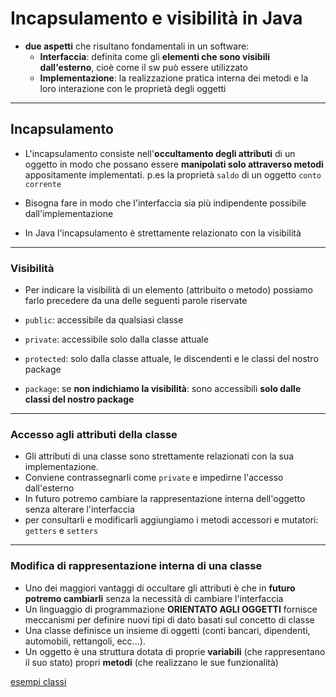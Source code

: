 # Incapsulamento e visibilità in Java

* **due aspetti** che risultano fondamentali in un software:
  * **Interfaccia**: definita come gli **elementi che sono visibili dall'esterno**, cioè come il sw può essere utilizzato
  * **Implementazione**: la realizzazione pratica interna dei metodi e la loro interazione con le proprietà degli oggetti

---

## Incapsulamento

* L'incapsulamento consiste nell'**occultamento degli attributi** di un oggetto in modo che possano essere **manipolati solo attraverso metodi** appositamente implementati. p.es la proprietà `saldo` di un oggetto `conto corrente`

* Bisogna fare in modo che l'interfaccia sia più indipendente possibile dall'implementazione

* In Java l'incapsulamento è strettamente relazionato con la visibilità

---

### Visibilità

* Per indicare la visibilità di un elemento (attribuito o metodo) possiamo farlo precedere da una delle seguenti parole riservate

* `public`: accessibile da qualsiasi classe
* `private`: accessibile solo dalla classe attuale
* `protected`: solo dalla classe attuale, le discendenti e le classi del nostro package
* `package`: se **non indichiamo la visibilità**: sono accessibili **solo dalle classi del nostro package**

---


### Accesso agli attributi della classe

* Gli attributi di una classe sono strettamente relazionati con la sua implementazione. 
* Conviene contrassegnarli come `private` e impedirne l'accesso dall'esterno
* In futuro potremo cambiare la rappresentazione interna dell'oggetto senza alterare l'interfaccia
* per consultarli e modificarli aggiungiamo i metodi accessori e mutatori:  `getters` e `setters`

---

### Modifica di rappresentazione interna di una classe

* Uno dei maggiori vantaggi di occultare gli attributi è che in **futuro potremo cambiarli** senza la necessità di cambiare l'interfaccia
* Un linguaggio di programmazione __ORIENTATO AGLI OGGETTI__  fornisce meccanismi per definire nuovi tipi di dato basati sul concetto di classe
* Una classe definisce un insieme di oggetti (conti bancari, dipendenti, automobili, rettangoli, ecc...).
* Un oggetto è una struttura dotata di proprie **variabili** (che rappresentano il suo stato) propri **metodi** (che realizzano le sue funzionalità)

[esempi classi](https://github.com/maboglia/CorsoJava/blob/master/esempi/05_OOP/)
